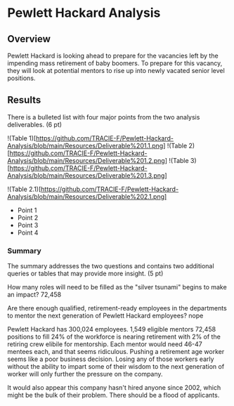 # Pewlett Hackard Analysis #


## Overview ##

Pewlett Hackard is looking ahead to prepare for the vacancies left by the impending mass retirement of baby boomers. To prepare for this vacancy, they will look at potential mentors to rise up into newly vacated senior level positions.

## Results ##

There is a bulleted list with four major points from the two analysis deliverables. (6 pt)

!(Table 1)[https://github.com/TRACIE-F/Pewlett-Hackard-Analysis/blob/main/Resources/Deliverable%201.1.png]
!(Table 2)[https://github.com/TRACIE-F/Pewlett-Hackard-Analysis/blob/main/Resources/Deliverable%201.2.png]
!(Table 3)[https://github.com/TRACIE-F/Pewlett-Hackard-Analysis/blob/main/Resources/Deliverable%201.3.png]

!(Table 2.1)[https://github.com/TRACIE-F/Pewlett-Hackard-Analysis/blob/main/Resources/Deliverable%202.1.png]


  * Point 1
  * Point 2
  * Point 3
  * Point 4

### Summary ###

The summary addresses the two questions and contains two additional queries or tables that may provide more insight. (5 pt)

How many roles will need to be filled as the "silver tsunami" begins to make an impact? 72,458

Are there enough qualified, retirement-ready employees in the departments to mentor the next generation of Pewlett Hackard employees? nope

Pewlett Hackard has 300,024 employees. 
1,549 eligible mentors
72,458 positions to fill
24% of the workforce is nearing retirement with 2% of the retiring crew elibile for mentorship. Each mentor would need 46-47 mentees each, and that seems ridiculous. Pushing a retirement age worker seems like a poor business decision. Losing any of those workers early without the ability to impart some of their wisdom to the next generation of worker will only further the pressure on the company.

It would also appear this company hasn't hired anyone since 2002, which might be the bulk of their problem. There should be a flood of applicants. 
